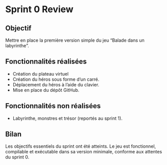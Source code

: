 
# Sprint 0 Review

## Objectif

Mettre en place la première version simple du jeu “Balade dans un labyrinthe”.

## Fonctionnalités réalisées

* Création du plateau virtuel 
* Création du héros sous forme d’un carré.
* Déplacement du héros à l’aide du clavier.
* Mise en place du dépôt GitHub.

## Fonctionnalités non réalisées

* Labyrinthe, monstres et trésor (reportés au sprint 1).

## Bilan

Les objectifs essentiels du sprint ont été atteints.
Le jeu est fonctionnel, compilable et exécutable dans sa version minimale, conforme aux attentes du sprint 0.
